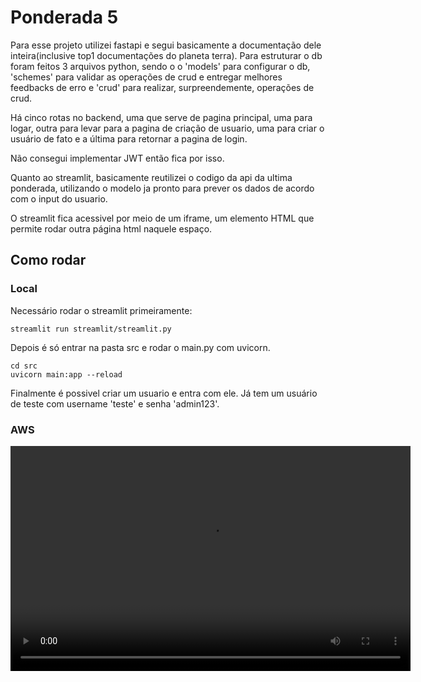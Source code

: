 <h1>Ponderada 5</h1>

Para esse projeto utilizei fastapi e segui basicamente a documentação dele inteira(inclusive top1 documentações do planeta terra). Para estruturar o db foram feitos 3 arquivos python, sendo o o 'models' para configurar o db, 'schemes' para validar as operações de crud e entregar melhores feedbacks de erro e 'crud' para realizar, surpreendemente, operações de crud.

Há cinco rotas no backend, uma que serve de pagina principal, uma para logar, outra para levar para a pagina de criação de usuario, uma para criar o usuário de fato e a última para retornar a pagina de login.

Não consegui implementar JWT então fica por isso.

Quanto ao streamlit, basicamente reutilizei o codigo da api da ultima ponderada, utilizando o modelo ja pronto para prever os dados de acordo com o input do usuario.

O streamlit fica acessivel por meio de um iframe, um elemento HTML que permite rodar outra página html naquele espaço.

<h2>Como rodar</h2>

<h3>Local</h3>
Necessário rodar o streamlit primeiramente:

```
streamlit run streamlit/streamlit.py
```

Depois é só entrar na pasta src e rodar o main.py com uvicorn.
```
cd src
uvicorn main:app --reload
```

Finalmente é possivel criar um usuario e entra com ele. Já tem um usuário de teste com username 'teste' e senha 'admin123'.

<h3>AWS</h3>

<video src="demo.mp4" width="640" height="360" controls>
  Your browser does not support the video tag.
</video>